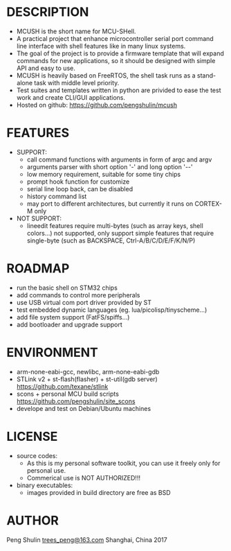 DESCRIPTION
===========
* MCUSH is the short name for MCU-SHell.
* A practical project that enhance microcontroller serial port command line interface with shell features like in many linux systems.
* The goal of the project is to provide a firmware template that will expand commands for new applications, so it should be designed with simple API and easy to use.
* MCUSH is heavily based on FreeRTOS, the shell task runs as a stand-alone task with middle level priority.
* Test suites and templates written in python are privided to ease the test work and create CLI/GUI applications.
* Hosted on github: <https://github.com/pengshulin/mcush>


FEATURES
========
* SUPPORT:
  * call command functions with arguments in form of argc and argv
  * arguments parser with short option '-' and long option '--'
  * low memory requirement, suitable for some tiny chips
  * prompt hook function for customize
  * serial line loop back, can be disabled 
  * history command list
  * may port to different architectures, but currently it runs on CORTEX-M only
* NOT SUPPORT:
  * lineedit features require multi-bytes (such as array keys, shell colors...) not supported, only support simple features that require single-byte (such as BACKSPACE, Ctrl-A/B/C/D/E/F/K/N/P)
  

ROADMAP
=======
* run the basic shell on STM32 chips
* add commands to control more peripherals
* use USB virtual com port driver provided by ST
* test embedded dynamic languages (eg. lua/picolisp/tinyscheme...)
* add file system support (FatFS/spiffs...)
* add bootloader and upgrade support


ENVIRONMENT
===========
* arm-none-eabi-gcc, newlibc, arm-none-eabi-gdb
* STLink v2 + st-flash(flasher) + st-util(gdb server)
  <https://github.com/texane/stlink>
* scons + personal MCU build scripts
  <https://github.com/pengshulin/site_scons>
* develope and test on Debian/Ubuntu machines


LICENSE
=======
* source codes:
  * As this is my personal software toolkit, you can use it freely only for personal use.
  * Commerical use is NOT AUTHORIZED!!!
* binary executables:
  * images provided in build directory are free as BSD 


AUTHOR
======
Peng Shulin <trees_peng@163.com>
Shanghai, China 2017
 
